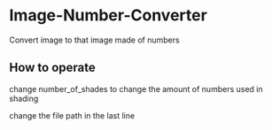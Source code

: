 # Image-Number-Converter
Convert image to that image made of numbers

## How to operate
change number_of_shades to change the amount of numbers used in shading

change the file path in the last line
